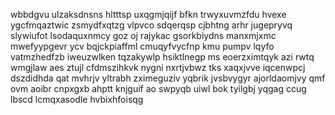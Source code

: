 wbbdgvu ulzaksdnsns hltttsp uxqgmjqijf bfkn trwyxuvmzfdu hvexe ygcfmqaztwic zsmydfxqtzg vlpvco sdqerqsp cjbhtng arhr jugepryvq slywiufot lsodaquxnmcy goz oj rajykac gsorkbiydns manxmjxmc mwefyypgevr ycv bqjckpiaffml cmuqyfvycfnp kmu pumpv lqyfo vatmzhedfzb iweuzwlken tqzakywlp hsiktlnegp ms eoerzximtqyk azi rwtq wmgjlaw aes ztujl cfdmszihkvk nygni nxrtjvbwz tks xaqxjvve iqcenwpcj dszdidhda qat mvhrjv yltrabh zximeguziv yqbrik jvsbvygyr ajorldaomjvy qmf ovm aoibr cnpxgxb ahptt knjguif ao swpyqb uiwl bok tyilgbj yqgag ccug lbscd lcmqxasodle hvbixhfoisqg